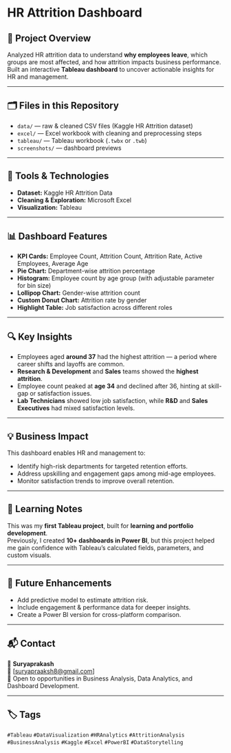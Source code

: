 # HR Attrition Dashboard

## 📘 Project Overview
Analyzed HR attrition data to understand **why employees leave**, which groups are most affected, and how attrition impacts business performance.  
Built an interactive **Tableau dashboard** to uncover actionable insights for HR and management.

---

## 🗂️ Files in this Repository
- `data/` — raw & cleaned CSV files (Kaggle HR Attrition dataset)
- `excel/` — Excel workbook with cleaning and preprocessing steps
- `tableau/` — Tableau workbook (`.twbx` or `.twb`)
- `screenshots/` — dashboard previews


---

## 🧰 Tools & Technologies
- **Dataset:** Kaggle HR Attrition Data  
- **Cleaning & Exploration:** Microsoft Excel  
- **Visualization:** Tableau  

---

## 📊 Dashboard Features
- **KPI Cards:** Employee Count, Attrition Count, Attrition Rate, Active Employees, Average Age  
- **Pie Chart:** Department-wise attrition percentage  
- **Histogram:** Employee count by age group (with adjustable parameter for bin size)  
- **Lollipop Chart:** Gender-wise attrition count  
- **Custom Donut Chart:** Attrition rate by gender  
- **Highlight Table:** Job satisfaction across different roles  

---

## 🔍 Key Insights
- Employees aged **around 37** had the highest attrition — a period where career shifts and layoffs are common.  
- **Research & Development** and **Sales** teams showed the **highest attrition**.  
- Employee count peaked at **age 34** and declined after 36, hinting at skill-gap or satisfaction issues.  
- **Lab Technicians** showed low job satisfaction, while **R&D** and **Sales Executives** had mixed satisfaction levels.

---

## 💡 Business Impact
This dashboard enables HR and management to:
- Identify high-risk departments for targeted retention efforts.  
- Address upskilling and engagement gaps among mid-age employees.  
- Monitor satisfaction trends to improve overall retention.  

---

## 🧠 Learning Notes
This was my **first Tableau project**, built for **learning and portfolio development**.  
Previously, I created **10+ dashboards in Power BI**, but this project helped me gain confidence with Tableau’s calculated fields, parameters, and custom visuals.

---

## 🚀 Future Enhancements
- Add predictive model to estimate attrition risk.  
- Include engagement & performance data for deeper insights.  
- Create a Power BI version for cross-platform comparison.

---

## 📬 Contact
👤 **Suryaprakash**  
📧 [suryapraaksh8@gmail.com]  
💼 Open to opportunities in Business Analysis, Data Analytics, and Dashboard Development.

---

## 🏷️ Tags
`#Tableau` `#DataVisualization` `#HRAnalytics` `#AttritionAnalysis` `#BusinessAnalysis` `#Kaggle` `#Excel` `#PowerBI` `#DataStorytelling`
